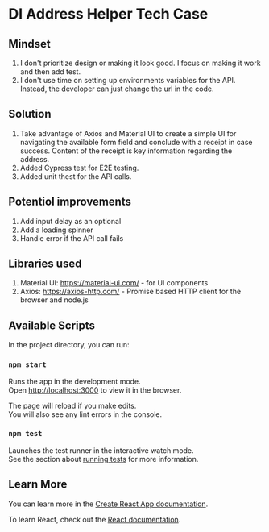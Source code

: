 # DI Address Helper Tech Case

## Mindset

1. I don't prioritize design or making it look good. I focus on making it work and then add test.
2. I don't use time on setting up environments variables for the API. Instead, the developer can just change the url in
   the code.

## Solution

1. Take advantage of Axios and Material UI to create a simple UI for navigating the available form field and conclude
   with a receipt in case success. Content of the receipt is key information regarding the address.
2. Added Cypress test for E2E testing.
3. Added unit thest for the API calls.

## Potentiol improvements

1. Add input delay as an optional
2. Add a loading spinner
3. Handle error if the API call fails

## Libraries used

1. Material UI: https://material-ui.com/ - for UI components
2. Axios: https://axios-http.com/ - Promise based HTTP client for the browser and node.js

## Available Scripts

In the project directory, you can run:

### `npm start`

Runs the app in the development mode.\
Open [http://localhost:3000](http://localhost:3000) to view it in the browser.

The page will reload if you make edits.\
You will also see any lint errors in the console.

### `npm test`

Launches the test runner in the interactive watch mode.\
See the section about [running tests](https://facebook.github.io/create-react-app/docs/running-tests) for more
information.

## Learn More

You can learn more in
the [Create React App documentation](https://facebook.github.io/create-react-app/docs/getting-started).

To learn React, check out the [React documentation](https://reactjs.org/).
